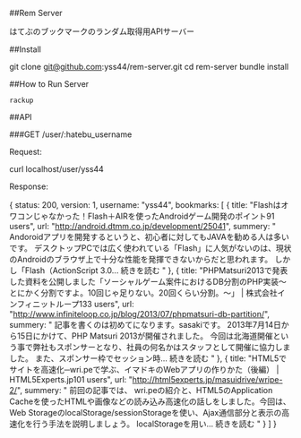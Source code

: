 ##Rem Server

はてぶのブックマークのランダム取得用APIサーバー

##Install

git clone git@github.com:yss44/rem-server.git
cd rem-server
bundle install

##How to Run Server

    rackup

##API

###GET /user/:hatebu_username

Request:

  curl localhost/user/yss44

Response:

  {
    status: 200,
    version: 1,
    username: "yss44",
    bookmarks: [
      {
        title: "Flashはオワコンじゃなかった！Flash＋AIRを使ったAndroidゲーム開発のポイント91   users",
        url: "http://android.dtmm.co.jp/development/25041",
        summery: " Andoroidアプリを開発するというと、初心者に対してもJAVAを勧める人は多いです。 デスクトップPCでは広く使われている「Flash」に人気がないのは、現状のAndroidのブラウザ上で十分な性能を発揮できないからだと思われます。 しかし「Flash（ActionScript 3.0... 続きを読む "
      },
      {
        title: "PHPMatsuri2013で発表した資料を公開しました「ソーシャルゲーム案件におけるDB分割のPHP実装～とにかく分割ですよ。10回じゃ足りない。20回くらい分割。～」 | 株式会社インフィニットループ133 users",
        url: "http://www.infiniteloop.co.jp/blog/2013/07/phpmatsuri-db-partition/",
        summery: " 記事を書くのは初めてになります。sasakiです。 2013年7月14日から15日にかけて、PHP Matsuri 2013が開催されました。 今回は北海道開催という事で弊社もスポンサーとなり、社員の何名かはスタッフとして開催に協力しました。 また、スポンサー枠でセッション時... 続きを読む "
      },
      {
       title: "HTML5でサイトを高速化─wri.peで学ぶ、イマドキのWebアプリの作りかた（後編） | HTML5Experts.jp101 users",
       url: "http://html5experts.jp/masuidrive/wripe-2/",
       summery: " 前回の記事では、 wri.peの紹介と、HTML5のApplication Cacheを使ったHTMLや画像などの読み込み高速化の話しをしました。今回は、Web StorageのlocalStorage/sessionStorageを使い、Ajax通信部分と表示の高速化を行う手法を説明しましょう。 localStorageを用い... 続きを読む "
      }
    ]
  }
